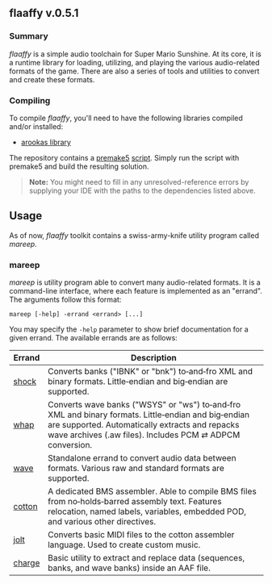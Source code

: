 
## flaaffy v.0.5.1

### Summary

_flaaffy_ is a simple audio toolchain for Super Mario Sunshine.
At its core, it is a runtime library for loading, utilizing, and playing the various audio-related formats of the game.
There are also a series of tools and utilities to convert and create these formats.

### Compiling

To compile _flaaffy_, you'll need to have the following libraries compiled and/or installed:

- [arookas library](http://github.com/arookas/arookas)

The repository contains a [premake5](https://premake.github.io/) [script](premake5.lua).
Simply run the script with premake5 and build the resulting solution.

> **Note:** You might need to fill in any unresolved-reference errors by supplying your IDE with the paths to the dependencies listed above.

## Usage

As of now, _flaaffy_ toolkit contains a swiss-army-knife utility program called _mareep_.

### mareep

_mareep_ is utility program able to convert many audio-related formats.
It is a command-line interface, where each feature is implemented as an "errand".
The arguments follow this format:

```
mareep [-help] -errand <errand> [...]
```

You may specify the `-help` parameter to show brief documentation for a given errand.
The available errands are as follows:

|Errand|Description|
|-------|-----------|
|[shock](shock.md)|Converts banks ("IBNK" or "bnk") to&#8209;and&#8209;fro XML and binary formats. Little&#8209;endian and big&#8209;endian are supported.|
|[whap](whap.md)|Converts wave banks ("WSYS" or "ws") to&#8209;and&#8209;fro XML and binary formats. Little&#8209;endian and big&#8209;endian are supported. Automatically extracts and repacks wave archives (.aw files). Includes PCM&nbsp;⇄&nbsp;ADPCM conversion.|
|[wave](wave.md)|Standalone errand to convert audio data between formats. Various raw and standard formats are supported.|
|[cotton](cotton.md)|A dedicated BMS assembler. Able to compile BMS files from no&#8209;holds&#8209;barred assembly text. Features relocation, named labels, variables, embedded POD, and various other directives.|
|[jolt](jolt.md)|Converts basic MIDI files to the cotton assembler language. Used to create custom music.|
|[charge](charge.md)|Basic utility to extract and replace data (sequences, banks, and wave banks) inside an AAF file.|
